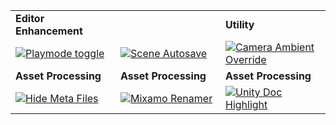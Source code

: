 <table>
    <tr>
        <td><b>Editor Enhancement</b></td>
        <td></td>
        <td><b>Utility</b></td>
    </tr>
    <tr>
        <td width=33.33%>
            <a href="https://gist.github.com/Maoyeedy/0b372fc60cbe6a9f138841946652d30c">
                <img src="https://github-readme-stats.vercel.app/api/gist?id=0b372fc60cbe6a9f138841946652d30c&hide_border=true"
                    alt="Playmode toggle" />
            </a>
        </td>
        <td width=33.33%>
            <a href="https://gist.github.com/Maoyeedy/48745760573afe5ceadc068fc3a37ecb">
                <img src="https://github-readme-stats.vercel.app/api/gist?id=48745760573afe5ceadc068fc3a37ecb&hide_border=true"
                    alt="Scene Autosave" />
            </a>
        </td>
        <td width=33.33%>
            <a href="https://gist.github.com/Maoyeedy/a8d66b314dfe671a6a9336eb4a2d15ef">
                <img src="https://github-readme-stats.vercel.app/api/gist?id=a8d66b314dfe671a6a9336eb4a2d15ef&hide_border=true"
                    alt="Camera Ambient Override" />
            </a>
        </td>
    </tr>
    <tr>
        <td><b>Asset Processing</b></td>
        <td><b>Asset Processing</b></td>
        <td><b>Asset Processing</b></td>
    </tr>
    <tr>
        <td width=33.33%>
            <a href="https://gist.github.com/Maoyeedy/77551790e17397090b7268795654d3cf">
                <img src="https://github-readme-stats.vercel.app/api/gist?id=77551790e17397090b7268795654d3cf&hide_border=true"
                    alt="Hide Meta Files" />
            </a>
        </td>
        <td width=33.33%>
            <a href="https://gist.github.com/Maoyeedy/756d993b533e50265df4b581b238a39f">
                <img src="https://github-readme-stats.vercel.app/api/gist?id=756d993b533e50265df4b581b238a39f&hide_border=true"
                    alt="Mixamo Renamer" />
            </a>
        </td>
        <td width=33.33%>
            <a href="https://gist.github.com/Maoyeedy/f2e480747cb9a583de471cae4bf2bbf5">
                <img src="https://github-readme-stats.vercel.app/api/gist?id=f2e480747cb9a583de471cae4bf2bbf5&hide_border=true"
                    alt="Unity Doc Highlight" />
            </a>
        </td>
    </tr>
</table>
